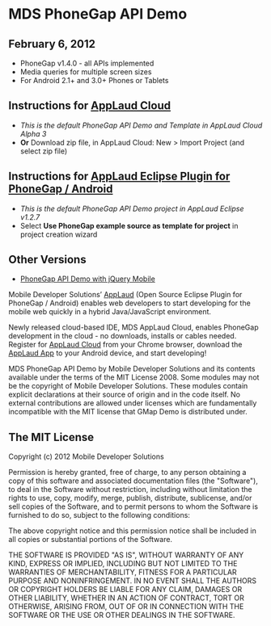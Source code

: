 MDS PhoneGap API Demo
====================

## February 6, 2012
 * PhoneGap v1.4.0 - all APIs implemented
 * Media queries for multiple screen sizes
 * For Android 2.1+ and 3.0+ Phones or Tablets

## Instructions for [AppLaud Cloud](http://applaudcloud.com)
 * *This is the default PhoneGap API Demo and Template in AppLaud Cloud Alpha 3*
 * **Or** Download zip file, in AppLaud Cloud: New > Import Project (and select zip file)

## Instructions for [AppLaud Eclipse Plugin for PhoneGap / Android](http://www.mobiledevelopersolutions.com)
 * *This is the default PhoneGap API Demo project in AppLaud Eclipse v1.2.7*
 * Select **Use PhoneGap example source as template for project** in project creation wizard

## Other Versions
 * [PhoneGap API Demo with jQuery Mobile](https://github.com/libbybaldwin/phonegap-api-demo-jquery-mobile)

Mobile Developer Solutions’ [AppLaud](http://www.mobiledevelopersolutions.com) (Open Source Eclipse Plugin for PhoneGap / Android) enables web developers to start developing for the mobile web quickly in a hybrid Java/JavaScript environment. 

Newly released cloud-based IDE, MDS AppLaud Cloud, enables PhoneGap development in the cloud - no downloads, installs or cables needed. Register for [AppLaud Cloud](http://applaudcloud.com) from your Chrome browser, download the [AppLaud App](https://market.android.com/details?id=com.mds.applaud) to your Android device, and start developing!

MDS PhoneGap API Demo by Mobile Developer Solutions and its contents available under the terms of the MIT License 2008. Some modules may not be the copyright of Mobile Developer Solutions. These modules contain explicit declarations at their source of origin and in the code itself. No external contributions are allowed under licenses which are fundamentally incompatible with the MIT license that GMap Demo is distributed under.

The MIT License
----------------
Copyright (c) 2012 Mobile Developer Solutions

Permission is hereby granted, free of charge, to any person obtaining a copy of this software and associated documentation files (the "Software"), to deal in the Software without restriction, including without limitation the rights to use, copy, modify, merge, publish, distribute, sublicense, and/or sell copies of the Software, and to permit persons to whom the Software is furnished to do so, subject to the following conditions:

The above copyright notice and this permission notice shall be included in all copies or substantial portions of the Software.

THE SOFTWARE IS PROVIDED "AS IS", WITHOUT WARRANTY OF ANY KIND, EXPRESS OR IMPLIED, INCLUDING BUT NOT LIMITED TO THE WARRANTIES OF MERCHANTABILITY, FITNESS FOR A PARTICULAR PURPOSE AND NONINFRINGEMENT. IN NO EVENT SHALL THE AUTHORS OR COPYRIGHT HOLDERS BE LIABLE FOR ANY CLAIM, DAMAGES OR OTHER LIABILITY, WHETHER IN AN ACTION OF CONTRACT, TORT OR OTHERWISE, ARISING FROM, OUT OF OR IN CONNECTION WITH THE SOFTWARE OR THE USE OR OTHER DEALINGS IN THE SOFTWARE.
